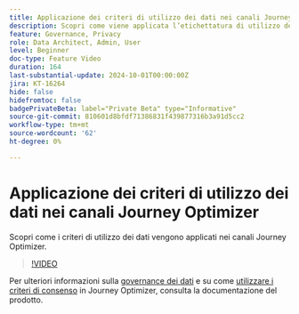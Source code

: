 ```yaml
---
title: Applicazione dei criteri di utilizzo dei dati nei canali Journey Optimizer
description: Scopri come viene applicata l’etichettatura di utilizzo dei dati nei canali Journey Optimizer.
feature: Governance, Privacy
role: Data Architect, Admin, User
level: Beginner
doc-type: Feature Video
duration: 164
last-substantial-update: 2024-10-01T00:00:00Z
jira: KT-16264
hide: false
hidefromtoc: false
badgePrivateBeta: label="Private Beta" type="Informative"
source-git-commit: 810601d8bfdf71386831f439877316b3a91d5cc2
workflow-type: tm+mt
source-wordcount: '62'
ht-degree: 0%

---
```



# Applicazione dei criteri di utilizzo dei dati nei canali Journey Optimizer

Scopri come i criteri di utilizzo dei dati vengono applicati nei canali Journey Optimizer.

>[!VIDEO](https://video.tv.adobe.com/v/3434901/?learn=on)

Per ulteriori informazioni sulla [governance dei dati](https://experienceleague.adobe.com/en/docs/journey-optimizer/using/privacy/action-privacy-restricted) e su come [utilizzare i criteri di consenso](https://experienceleague.adobe.com/en/docs/journey-optimizer/using/privacy/consent/consent-restricted) in Journey Optimizer, consulta la documentazione del prodotto.